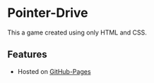 # Pointer-Drive
This a game created using only HTML and CSS. 

## Features
* Hosted on [GitHub-Pages](http://rafidrd.github.io/Pointer-Drive)

